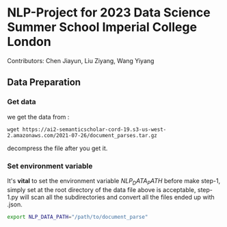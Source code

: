 # NLP-Project for 2023 Data Science Summer School Imperial College London

Contributors: Chen Jiayun, Liu Ziyang, Wang Yiyang

## Data Preparation

### Get data

we get the data from :

```shell
wget https://ai2-semanticscholar-cord-19.s3-us-west-2.amazonaws.com/2021-07-26/document_parses.tar.gz
```

decompress the file after you get it.

### Set environment variable

It's **vital** to set the environment variable $NLP_DATA_PATH$ before make step-1, simply set at the root directory of the data file above is acceptable, step-1.py will scan all the subdirectories and convert all the files ended up with .json.

```bash
export NLP_DATA_PATH="/path/to/document_parse"
```


